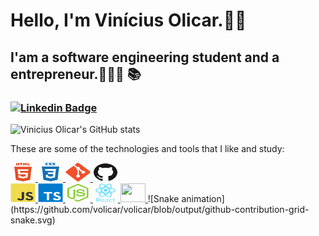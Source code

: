 # Hello, I'm Vinícius Olicar.✌🏽
## I'am a software engineering student and a entrepreneur.👨🏽‍💻 📚
### [![Linkedin Badge](https://img.shields.io/badge/-LinkedIn-blue?style=flat-square&logo=Linkedin&logoColor=white&link=https://www.linkedin.com/in/viniciusolicar/)](https://www.linkedin.com/in/viniciusolicar/)

![Vinicius Olicar's GitHub stats](https://github-readme-stats.vercel.app/api?username=volicar&show_icons=true&theme=dracula)



<!--
- 🔭 I’m currently working on ...
- 🌱 I’m currently learning ...
- 👯 I’m looking to collaborate on ...
- 🤔 I’m looking for help with ...
- 💬 Ask me about ...
- 📫 How to reach me: ...
- 😄 Pronouns: ...
- ⚡ Fun fact: ...
-->
These are some of the technologies and tools that I like and study:



<a href="#">
<img src="https://raw.githubusercontent.com/devicons/devicon/master/icons/html5/html5-plain-wordmark.svg" height="30" width="40">
</a>
<a href="#">
<img src="https://raw.githubusercontent.com/devicons/devicon/master/icons/css3/css3-plain-wordmark.svg" height="30" width="40">
</a>
<a href="#">
<img src="https://raw.githubusercontent.com/devicons/devicon/master/icons/git/git-original.svg" height="30" width="40">
</a>
<a href="#">
<img src="https://raw.githubusercontent.com/devicons/devicon/master/icons/github/github-original.svg" height="30" width="40">
</a>
<div>
<a href="#">
<img src="https://raw.githubusercontent.com/devicons/devicon/master/icons/javascript/javascript-original.svg" height="30" width="40">
</a>
<a href="#">
<img src="https://raw.githubusercontent.com/devicons/devicon/master/icons/typescript/typescript-original.svg" height="30" width="40">
</a>  <a href="#">
<img src="https://raw.githubusercontent.com/devicons/devicon/master/icons/nodejs/nodejs-plain.svg" height="30" width="40">
</a>  
<a href="#">
<img src="https://raw.githubusercontent.com/devicons/devicon/master/icons/react/react-original-wordmark.svg" height="30" width="40">
<img src="https://img.icons8.com/color/48/000000/sass.png" height="30" width="40">
</a>
![Snake animation](https://github.com/volicar/volicar/blob/output/github-contribution-grid-snake.svg)
</div>
